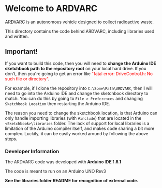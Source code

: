 # Welcome to ARDVARC

<acronym style="cursor:help;text-decoration:underline;" title="Autonomous Radioactive Debris Verification Acquisition and Retrieval
Coordinator">ARDVARC</acronym> is an autonomous vehicle designed to collect radioactive waste.

This directory contains the code behind ARDVARC, including libraries used and written.

## Important!

If you want to build this code, then you will need to **change the Arduino IDE sketchbook path to the repository root** on your local hard drive. If you don't, then you're going to get an error like <span style="color:red;">"fatal error: DriveControl.h: No such file or directory"</span>.

For example, if I clone the repository into `C:\Some\Path\ARDVARC`, then I will need to go into the Arduino IDE and change the sketchbook directory to match. You can do this by going to `File > Preferences` and changing `Sketchbook Location` then restarting the Arduino IDE.

The reason you need to change the sketchbook location, is that Arduino can only handle importing libraries (with `#include`) that are located in the `<Sketchbook>\libraries` folder. The lack of support for local libraries is a limitation of the Arduino compiler itself, and makes code sharing a bit more complex. Luckily, it can be easily worked around by following the above steps.


### Developer Information

The ARDVARC code was developed with **Arduino IDE 1.8.1**

The code is meant to run on an Arduino UNO Rev3

**See the libraries folder README for recognition of external code.**